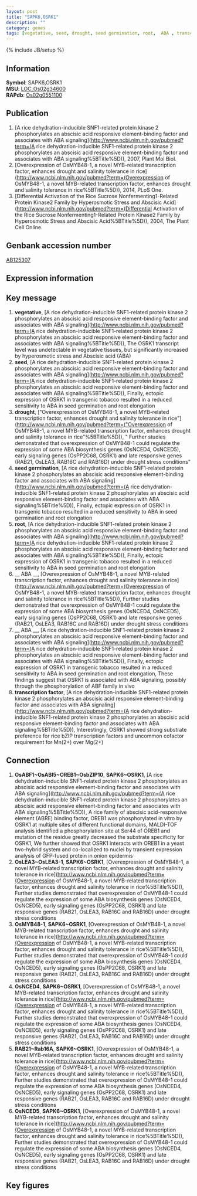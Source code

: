 ```yaml
---
layout: post
title: "SAPK6,OSRK1"
description: ""
category: genes
tags: [vegetative, seed, drought, seed germination, root,  ABA , transcription factor]
---
```

{% include JB/setup %}

## Information
__Symbol__: SAPK6,OSRK1  
__MSU__: [LOC_Os02g34600](http://rice.plantbiology.msu.edu/cgi-bin/ORF_infopage.cgi?orf=LOC_Os02g34600)  
__RAPdb__: [Os02g0551100](http://rapdb.dna.affrc.go.jp/viewer/gbrowse_details/irgsp1?name=Os02g0551100)  

## Publication
1. [A rice dehydration-inducible SNF1-related protein kinase 2 phosphorylates an abscisic acid responsive element-binding factor and associates with ABA signaling](http://www.ncbi.nlm.nih.gov/pubmed?term=(A rice dehydration-inducible SNF1-related protein kinase 2 phosphorylates an abscisic acid responsive element-binding factor and associates with ABA signaling%5BTitle%5D)), 2007, Plant Mol Biol.
2. [Overexpression of OsMYB48-1, a novel MYB-related transcription factor, enhances drought and salinity tolerance in rice](http://www.ncbi.nlm.nih.gov/pubmed?term=(Overexpression of OsMYB48-1, a novel MYB-related transcription factor, enhances drought and salinity tolerance in rice%5BTitle%5D)), 2014, PLoS One.
3. [Differential Activation of the Rice Sucrose Nonfermenting1-Related Protein Kinase2 Family by Hyperosmotic Stress and Abscisic Acid](http://www.ncbi.nlm.nih.gov/pubmed?term=(Differential Activation of the Rice Sucrose Nonfermenting1-Related Protein Kinase2 Family by Hyperosmotic Stress and Abscisic Acid%5BTitle%5D)), 2004, The Plant Cell Online.

## Genbank accession number
[AB125307](http://www.ncbi.nlm.nih.gov/nuccore/AB125307)

## Expression information

## Key message
1. __vegetative__, [A rice dehydration-inducible SNF1-related protein kinase 2 phosphorylates an abscisic acid responsive element-binding factor and associates with ABA signaling](http://www.ncbi.nlm.nih.gov/pubmed?term=(A rice dehydration-inducible SNF1-related protein kinase 2 phosphorylates an abscisic acid responsive element-binding factor and associates with ABA signaling%5BTitle%5D)),  The OSRK1 transcript level was undetectable in vegetative tissues, but significantly increased by hyperosmotic stress and Abscisic acid (ABA)
2. __seed__, [A rice dehydration-inducible SNF1-related protein kinase 2 phosphorylates an abscisic acid responsive element-binding factor and associates with ABA signaling](http://www.ncbi.nlm.nih.gov/pubmed?term=(A rice dehydration-inducible SNF1-related protein kinase 2 phosphorylates an abscisic acid responsive element-binding factor and associates with ABA signaling%5BTitle%5D)),  Finally, ectopic expression of OSRK1 in transgenic tobacco resulted in a reduced sensitivity to ABA in seed germination and root elongation
3. __drought__, ["Overexpression of OsMYB48-1, a novel MYB-related transcription factor, enhances drought and salinity tolerance in rice"](http://www.ncbi.nlm.nih.gov/pubmed?term=("Overexpression of OsMYB48-1, a novel MYB-related transcription factor, enhances drought and salinity tolerance in rice"%5BTitle%5D)), " Further studies demonstrated that overexpression of OsMYB48-1 could regulate the expression of some ABA biosynthesis genes (OsNCED4, OsNCED5), early signaling genes (OsPP2C68, OSRK1) and late responsive genes (RAB21, OsLEA3, RAB16C and RAB16D) under drought stress conditions"
4. __seed germination__, [A rice dehydration-inducible SNF1-related protein kinase 2 phosphorylates an abscisic acid responsive element-binding factor and associates with ABA signaling](http://www.ncbi.nlm.nih.gov/pubmed?term=(A rice dehydration-inducible SNF1-related protein kinase 2 phosphorylates an abscisic acid responsive element-binding factor and associates with ABA signaling%5BTitle%5D)),  Finally, ectopic expression of OSRK1 in transgenic tobacco resulted in a reduced sensitivity to ABA in seed germination and root elongation
5. __root__, [A rice dehydration-inducible SNF1-related protein kinase 2 phosphorylates an abscisic acid responsive element-binding factor and associates with ABA signaling](http://www.ncbi.nlm.nih.gov/pubmed?term=(A rice dehydration-inducible SNF1-related protein kinase 2 phosphorylates an abscisic acid responsive element-binding factor and associates with ABA signaling%5BTitle%5D)),  Finally, ectopic expression of OSRK1 in transgenic tobacco resulted in a reduced sensitivity to ABA in seed germination and root elongation
6. __ ABA __, [Overexpression of OsMYB48-1, a novel MYB-related transcription factor, enhances drought and salinity tolerance in rice](http://www.ncbi.nlm.nih.gov/pubmed?term=(Overexpression of OsMYB48-1, a novel MYB-related transcription factor, enhances drought and salinity tolerance in rice%5BTitle%5D)),  Further studies demonstrated that overexpression of OsMYB48-1 could regulate the expression of some ABA biosynthesis genes (OsNCED4, OsNCED5), early signaling genes (OsPP2C68, OSRK1) and late responsive genes (RAB21, OsLEA3, RAB16C and RAB16D) under drought stress conditions
7. __ ABA __, [A rice dehydration-inducible SNF1-related protein kinase 2 phosphorylates an abscisic acid responsive element-binding factor and associates with ABA signaling](http://www.ncbi.nlm.nih.gov/pubmed?term=(A rice dehydration-inducible SNF1-related protein kinase 2 phosphorylates an abscisic acid responsive element-binding factor and associates with ABA signaling%5BTitle%5D)),  Finally, ectopic expression of OSRK1 in transgenic tobacco resulted in a reduced sensitivity to ABA in seed germination and root elongation, These findings suggest that OSRK1 is associated with ABA signaling, possibly through the phosphorylation of ABF family in vivo
8. __transcription factor__, [A rice dehydration-inducible SNF1-related protein kinase 2 phosphorylates an abscisic acid responsive element-binding factor and associates with ABA signaling](http://www.ncbi.nlm.nih.gov/pubmed?term=(A rice dehydration-inducible SNF1-related protein kinase 2 phosphorylates an abscisic acid responsive element-binding factor and associates with ABA signaling%5BTitle%5D)),  Interestingly, OSRK1 showed strong substrate preference for rice bZIP transcription factors and uncommon cofactor requirement for Mn(2+) over Mg(2+)

## Connection
1. __OsABF1~OsABI5~OREB1~OsbZIP10__, __SAPK6~OSRK1__, [A rice dehydration-inducible SNF1-related protein kinase 2 phosphorylates an abscisic acid responsive element-binding factor and associates with ABA signaling](http://www.ncbi.nlm.nih.gov/pubmed?term=(A rice dehydration-inducible SNF1-related protein kinase 2 phosphorylates an abscisic acid responsive element-binding factor and associates with ABA signaling%5BTitle%5D)),  A rice family of abscisic acid-responsive element (ABRE) binding factor, OREB1 was phosphorylated in vitro by OSRK1 at multiple sites of different functional domains, MALDI-TOF analysis identified a phosphorylation site at Ser44 of OREB1 and mutation of the residue greatly decreased the substrate specificity for OSRK1, We further showed that OSRK1 interacts with OREB1 in a yeast two-hybrid system and co-localized to nuclei by transient expression analysis of GFP-fused protein in onion epidermis
2. __OsLEA3~OsLEA3-1__, __SAPK6~OSRK1__, [Overexpression of OsMYB48-1, a novel MYB-related transcription factor, enhances drought and salinity tolerance in rice](http://www.ncbi.nlm.nih.gov/pubmed?term=(Overexpression of OsMYB48-1, a novel MYB-related transcription factor, enhances drought and salinity tolerance in rice%5BTitle%5D)),  Further studies demonstrated that overexpression of OsMYB48-1 could regulate the expression of some ABA biosynthesis genes (OsNCED4, OsNCED5), early signaling genes (OsPP2C68, OSRK1) and late responsive genes (RAB21, OsLEA3, RAB16C and RAB16D) under drought stress conditions
3. __OsMYB48-1__, __SAPK6~OSRK1__, [Overexpression of OsMYB48-1, a novel MYB-related transcription factor, enhances drought and salinity tolerance in rice](http://www.ncbi.nlm.nih.gov/pubmed?term=(Overexpression of OsMYB48-1, a novel MYB-related transcription factor, enhances drought and salinity tolerance in rice%5BTitle%5D)),  Further studies demonstrated that overexpression of OsMYB48-1 could regulate the expression of some ABA biosynthesis genes (OsNCED4, OsNCED5), early signaling genes (OsPP2C68, OSRK1) and late responsive genes (RAB21, OsLEA3, RAB16C and RAB16D) under drought stress conditions
4. __OsNCED4__, __SAPK6~OSRK1__, [Overexpression of OsMYB48-1, a novel MYB-related transcription factor, enhances drought and salinity tolerance in rice](http://www.ncbi.nlm.nih.gov/pubmed?term=(Overexpression of OsMYB48-1, a novel MYB-related transcription factor, enhances drought and salinity tolerance in rice%5BTitle%5D)),  Further studies demonstrated that overexpression of OsMYB48-1 could regulate the expression of some ABA biosynthesis genes (OsNCED4, OsNCED5), early signaling genes (OsPP2C68, OSRK1) and late responsive genes (RAB21, OsLEA3, RAB16C and RAB16D) under drought stress conditions
5. __RAB21~Rab16A__, __SAPK6~OSRK1__, [Overexpression of OsMYB48-1, a novel MYB-related transcription factor, enhances drought and salinity tolerance in rice](http://www.ncbi.nlm.nih.gov/pubmed?term=(Overexpression of OsMYB48-1, a novel MYB-related transcription factor, enhances drought and salinity tolerance in rice%5BTitle%5D)),  Further studies demonstrated that overexpression of OsMYB48-1 could regulate the expression of some ABA biosynthesis genes (OsNCED4, OsNCED5), early signaling genes (OsPP2C68, OSRK1) and late responsive genes (RAB21, OsLEA3, RAB16C and RAB16D) under drought stress conditions
6. __OsNCED5__, __SAPK6~OSRK1__, [Overexpression of OsMYB48-1, a novel MYB-related transcription factor, enhances drought and salinity tolerance in rice](http://www.ncbi.nlm.nih.gov/pubmed?term=(Overexpression of OsMYB48-1, a novel MYB-related transcription factor, enhances drought and salinity tolerance in rice%5BTitle%5D)),  Further studies demonstrated that overexpression of OsMYB48-1 could regulate the expression of some ABA biosynthesis genes (OsNCED4, OsNCED5), early signaling genes (OsPP2C68, OSRK1) and late responsive genes (RAB21, OsLEA3, RAB16C and RAB16D) under drought stress conditions

## Key figures


